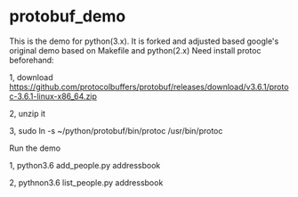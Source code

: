 # protobuf_demo
This is the demo for python(3.x). It is forked and adjusted based google's original demo based on Makefile and python(2.x)
Need install protoc beforehand:

1, download https://github.com/protocolbuffers/protobuf/releases/download/v3.6.1/protoc-3.6.1-linux-x86_64.zip

2, unzip it

3, sudo ln -s ~/python/protobuf/bin/protoc /usr/bin/protoc

Run the demo

1, python3.6 add_people.py addressbook

2, pythnon3.6 list_people.py addressbook




